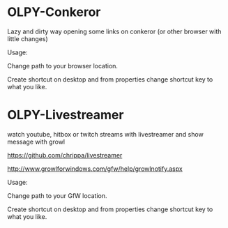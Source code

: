 # OLPY-Conkeror
Lazy and dirty way opening some links on conkeror (or other browser with little changes)

Usage: 

Change path to your browser location.

Create shortcut on desktop and from properties change shortcut key to what you like.

# OLPY-Livestreamer
watch youtube, hitbox or twitch streams with livestreamer and show message with growl

https://github.com/chrippa/livestreamer

http://www.growlforwindows.com/gfw/help/growlnotify.aspx

Usage: 

Change path to your GfW location.

Create shortcut on desktop and from properties change shortcut key to what you like.
